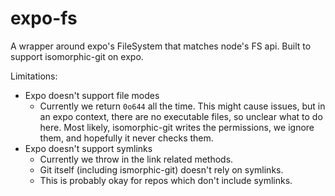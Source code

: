# expo-fs

A wrapper around expo's FileSystem that matches node's FS api. Built to
support isomorphic-git on expo.

Limitations:

- Expo doesn't support file modes
  - Currently we return `0o644` all the time. This might cause issues, but in
    an expo context, there are no executable files, so unclear what to do here.
    Most likely, isomorphic-git writes the permissions, we ignore them, and
    hopefully it never checks them.
- Expo doesn't support symlinks
  - Currently we throw in the link related methods.
  - Git itself (including ismorphic-git) doesn't rely on symlinks.
  - This is probably okay for repos which don't include symlinks.
